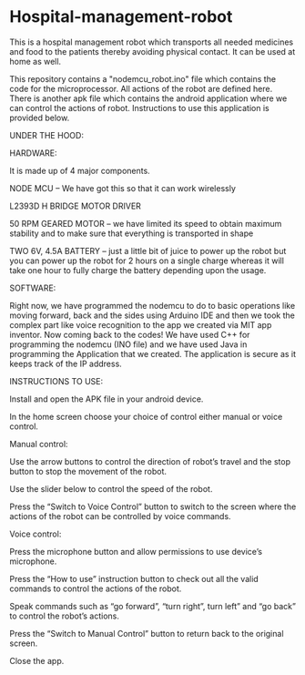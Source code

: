 # Hospital-management-robot

This is a hospital management robot which transports all needed medicines and food to the patients thereby avoiding physical contact. It can be used at home as well.

This repository contains a "nodemcu_robot.ino" file which contains the code for the microprocessor. All actions of the robot are defined here. There is another apk file which contains the android application where we can control the actions of robot. Instructions to use this application is provided below.

UNDER THE HOOD:

HARDWARE:

It is made up of 4 major components.

NODE MCU – We have got this so that it can work wirelessly

L2393D H BRIDGE MOTOR DRIVER

50 RPM GEARED MOTOR – we have limited its speed to obtain maximum stability and to make sure that everything is transported in shape

TWO 6V, 4.5A BATTERY – just a little bit of juice to power up the robot but you can power up the robot for 2 hours on a single charge whereas it will take one hour to fully charge the battery depending upon the usage.

SOFTWARE:

Right now, we have programmed the nodemcu to do to basic operations like moving forward, back and the sides using Arduino IDE and then we took the complex part like voice recognition to the app we created via MIT app inventor. Now coming back to the codes! We have used C++ for programming the nodemcu (INO file) and we have used Java in programming the Application that we created. The application is secure as it keeps track of the IP address.

INSTRUCTIONS TO USE:

Install and open the APK file in your android device.

In the home screen choose your choice of control either manual or voice control.

Manual control:

Use the arrow buttons to control the direction of robot’s travel and the stop button to stop the movement of the robot.

Use the slider below to control the speed of the robot.

Press the “Switch to Voice Control” button to switch to the screen where the actions of the robot can be controlled by voice commands.

Voice control:

Press the microphone button and allow permissions to use device’s microphone.

Press the “How to use” instruction button to check out all the valid commands to control the actions of the robot.

Speak commands such as “go forward”, “turn right”, turn left” and “go back” to control the robot’s actions.

Press the “Switch to Manual Control” button to return back to the original screen.

Close the app.
